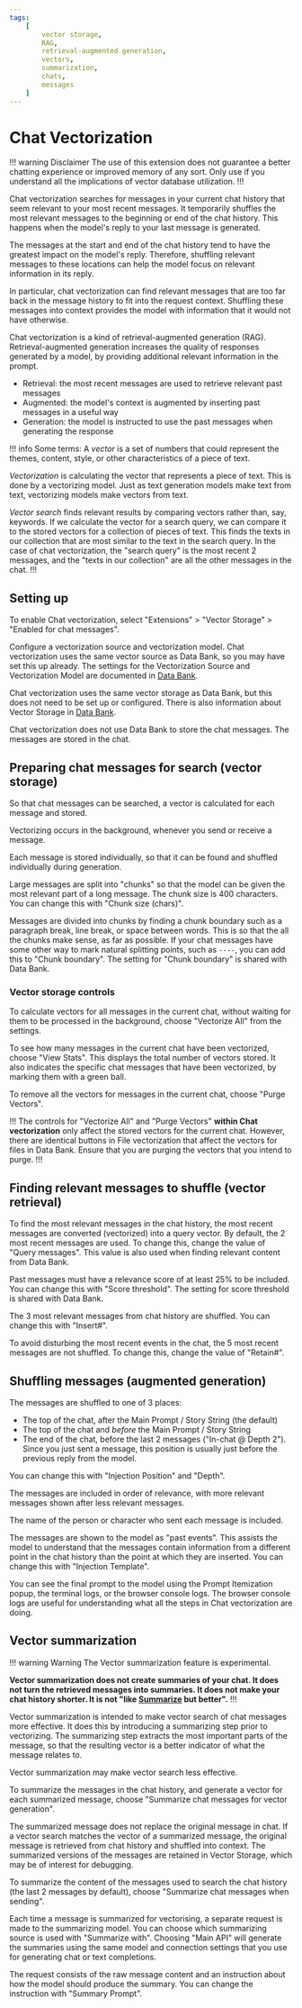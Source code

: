 ```yaml
---
tags:
    [
        vector storage,
        RAG,
        retrieval-augmented generation,
        vectors,
        summarization,
        chats,
        messages
    ]
---
```


# Chat Vectorization

!!! warning Disclaimer
The use of this extension does not guarantee a better chatting experience or improved memory of any sort. Only use if you understand all the implications of vector database utilization.
!!!

Chat vectorization searches for messages in your current chat history that seem relevant to your most recent messages. 
It temporarily shuffles the most relevant messages to the beginning or end of the chat history. 
This happens when the model's reply to your last message is generated.

The messages at the start and end of the chat history tend to have the greatest impact on the model's reply. 
Therefore, shuffling relevant messages to these locations can help the model focus on relevant information in its reply. 

In particular, chat vectorization can find relevant messages that are too far back in the message history to fit 
into the request context. Shuffling these messages into context provides the model with information that it would not have otherwise.

Chat vectorization is a kind of retrieval-augmented generation (RAG). Retrieval-augmented generation increases the 
quality of responses generated by a model, by providing additional relevant information in the prompt.

* Retrieval: the most recent messages are used to retrieve relevant past messages
* Augmented: the model's context is augmented by inserting past messages in a useful way
* Generation: the model is instructed to use the past messages when generating the response

!!! info Some terms:
A *vector* is a set of numbers that could represent the themes, content, style, or other characteristics of a piece of text. 

*Vectorization* is calculating the vector that represents a piece of text. This is done by a vectorizing model.
Just as text generation models make text from text, vectorizing models make vectors from text.

*Vector search* finds relevant results by comparing vectors rather than, say, keywords. If we calculate the vector 
for a search query, we can compare it to the stored vectors for a collection of pieces of text. This finds the texts 
in our collection that are most similar to the text in the search query. In the case of chat vectorization, the 
"search query" is the most recent 2 messages, and the "texts in our collection" are all the other messages in the chat.
!!!

## Setting up

To enable Chat vectorization, select "Extensions" > "Vector Storage" > "Enabled for chat messages".

Configure a vectorization source and vectorization model. Chat vectorization uses the same vector source as Data Bank, 
so you may have set this up already. The settings for the Vectorization Source and Vectorization Model are documented in [Data Bank](https://docs.sillytavern.app/usage/core-concepts/data-bank/).

Chat vectorization uses the same vector storage as Data Bank, but this does not need to be set up or configured. 
There is also information about Vector Storage in [Data Bank](https://docs.sillytavern.app/usage/core-concepts/data-bank/).

Chat vectorization does not use Data Bank to store the chat messages. The messages are stored in the chat. 

## Preparing chat messages for search (vector storage)

So that chat messages can be searched, a vector is calculated for each message and stored.

Vectorizing occurs in the background, whenever you send or receive a message.

Each message is stored individually, so that it can be found and shuffled individually during generation.

Large messages are split into "chunks" so that the model can be given the most relevant part of a long message. The chunk size is 400 characters. 
You can change this with "Chunk size (chars)". 

Messages are divided into chunks by finding a chunk boundary such as a paragraph break, line break, or space between words. This is so that 
the all the chunks make sense, as far as possible. If your chat messages have some other way to mark natural splitting points, such as `----`, 
you can add this to "Chunk boundary". The setting for "Chunk boundary" is shared with Data Bank.

### Vector storage controls

To calculate vectors for all messages in the current chat, without waiting for them to be processed in the background, choose "Vectorize All" from the settings.

To see how many messages in the current chat have been vectorized, choose "View Stats". This displays the total number of vectors stored. 
It also indicates the specific chat messages that have been vectorized, by marking them with a green ball.

To remove all the vectors for messages in the current chat, choose "Purge Vectors".

!!!
The controls for "Vectorize All" and "Purge Vectors" **within Chat vectorization** only affect the stored vectors for the current chat. 
However, there are identical buttons in File vectorization that affect the vectors for files in Data Bank. Ensure that you are purging the vectors that you intend to purge.
!!! 

## Finding relevant messages to shuffle (vector retrieval)

To find the most relevant messages in the chat history, the most recent messages are converted (vectorized) into a query vector. By default, the 2 most recent messages are used. To change this, change the value of "Query messages". This value is also used when finding relevant content from Data Bank. 

Past messages must have a relevance score of at least 25% to be included. You can change this with "Score threshold". The setting for score threshold is shared with Data Bank.

The 3 most relevant messages from chat history are shuffled. You can change this with "Insert#".

To avoid disturbing the most recent events in the chat, the 5 most recent messages are not shuffled. To change this, change the value of "Retain#".

## Shuffling messages (augmented generation)

The messages are shuffled to one of 3 places:

* The top of the chat, after the Main Prompt / Story String (the default)
* The top of the chat and *before* the Main Prompt / Story String
* The end of the chat, before the last 2 messages ("In-chat @ Depth 2"). Since you just sent a message, this position is usually just before the previous reply from the model.

You can change this with "Injection Position" and "Depth".

The messages are included in order of relevance, with more relevant messages shown after less relevant messages.

The name of the person or character who sent each message is included. 

The messages are shown to the model as "past events". This assists the model to understand that the messages contain information from a different point in the chat history than the point at which they are inserted. You can change this with "Injection Template".

You can see the final prompt to the model using the Prompt Itemization popup, the terminal logs, or the browser console logs. The browser console logs are useful for understanding what all the steps in Chat vectorization are doing.

## Vector summarization

!!! warning Warning
The Vector summarization feature is experimental.

**Vector summarization does not create summaries of your chat. It does not turn the retrieved messages into summaries. It does not make your chat history shorter. It is not "like [Summarize](/extensions/Summarize.md) but better".**
!!!

Vector summarization is intended to make vector search of chat messages more effective. It does this by introducing a summarizing step prior to vectorizing. The summarizing step extracts the most important parts of the message, so that the resulting vector is a better indicator of what the message relates to.

Vector summarization may make vector search less effective. 

To summarize the messages in the chat history, and generate a vector for each summarized message, choose "Summarize chat messages for vector generation". 

The summarized message does not replace the original message in chat. If a vector search matches the vector of a summarized message, the original message is retrieved from chat history and shuffled into context. The summarized versions of the messages are retained in Vector Storage, which may be of interest for debugging.

To summarize the content of the messages used to search the chat history (the last 2 messages by default), choose "Summarize chat messages when sending".

Each time a message is summarized for vectorising, a separate request is made to the summarizing model. You can choose which summarizing source is used with "Summarize with". Choosing "Main API" will generate the summaries using the same model and connection settings that you use for generating chat or text completions.

The request consists of the raw message content and an instruction about how the model should produce the summary. You can change the instruction with "Summary Prompt".
